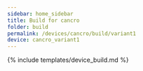 ```yaml
---
sidebar: home_sidebar
title: Build for cancro
folder: build
permalink: /devices/cancro/build/variant1
device: cancro_variant1
---
```

{% include templates/device_build.md %}
